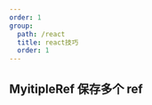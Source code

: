 ```yaml
---
order: 1
group:
  path: /react
  title: react技巧
  order: 1
---
```


## MyitipleRef 保存多个 ref

<code src="./index.tsx"></code>
